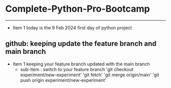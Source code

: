 # Complete-Python-Pro-Bootcamp

---

- Item 1 today is the 9 Feb 2024 first day of python project

## github: keeping update the feature branch and main branch

- Item 1 keeping your feature branch updated with the main branch
	- sub-item : switch to your feature branch
	'git checkout experiment/new-experiment'
	'git fetch'
	'git merge origin/main'
	'git push origin experiment/new-experiment'

